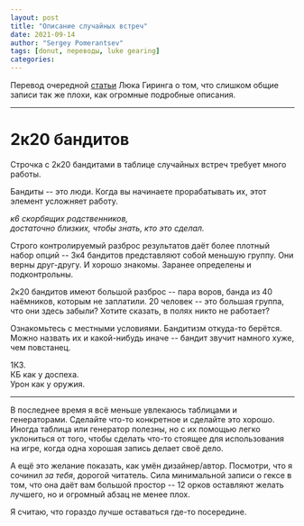 ```yaml
---
layout: post
title: "Описание случайных встреч"
date: 2021-09-14
author: "Sergey Pomerantsev"
tags: [donut, переводы, luke gearing]
categories:
---
```


Перевод очередной [статьи](https://lukegearing.blot.im/2d20-bandits) Люка Гиринга о том, что слишком общие записи так же плохи, как огромные подробные описания.

---

# 2к20 бандитов

Строчка с 2к20 бандитами в таблице случайных встреч требует много работы.

Бандиты -- это люди. Когда вы начинаете прорабатывать их, этот элемент усложняет работу.

*к6 скорбящих родственников,  
достаточно близких, чтобы знать, кто это сделал.*

Строго контролируемый разброс результатов даёт более плотный набор опций -- 3к4 бандитов представляют собой меньшую группу. Они верны друг-другу. И хорошо знакомы. Заранее определены и подконтрольны.

2к20 бандитов имеют большой разброс -- пара воров, банда из 40 наёмников, которым не заплатили. 20 человек -- это большая группа, что они здесь забыли? Хотите сказать, в полях никто не работает?

Ознакомьтесь с местными условиями. Бандитизм откуда-то берётся. Можно назвать их и какой-нибудь иначе -- бандит звучит намного хуже, чем повстанец.

1КЗ.  
КБ как у доспеха.  
Урон как у оружия.

---

В последнее время я всё меньше увлекаюсь таблицами и генераторами. Сделайте что-то конкретное и сделайте это хорошо. Иногда таблица или генератор полезны, но с их помощью легко уклониться от того, чтобы сделать что-то стоящее для использования на игре, когда одна хорошая запись делает своё дело.

А ещё это желание показать, как умён дизайнер/автор. Посмотри, что я сочинил *за тебя*, дорогой читатель. Сила минимальной записи о гексе в том, что она даёт вам большой простор -- 12 орков оставляют желать лучшего, но и огромный абзац не менее плох.

Я считаю, что гораздо лучше оставаться где-то посередине.
